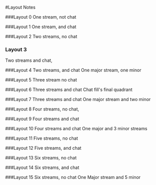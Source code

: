 #Layout Notes

###Layout 0
One stream, not chat

###Layout 1
One stream, and chat

###Layout 2
Two streams, no chat

### Layout 3
Two streams and chat,

###Layout 4
Two streams, and chat
One major stream, one minor

###Layout 5
Three stream no chat

###Layout 6
Three streams and chat
Chat fill's final quadrant

###Layout 7
Three streams and chat
One major stream and two minor

###Layout 8
Four streams, no chat,

###Layout 9
Four streams and chat

###Layout 10
Four streams and chat
One major and 3 minor streams

###Layout 11
Five streams, no chat

###Layout 12
Five streams, and chat

###Layout 13
Six streams, no chat

###Layout 14
Six streams, and chat

###Layout 15
Six streams, no chat
One Major stream and 5 minor
